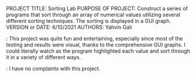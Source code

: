 PROJECT TITLE: Sorting Lab
PURPOSE OF PROJECT: Construct a series of programs that sort through an array of numerical values utilizing several different sorting techniques. The sorting is displayed in a GUI graph.
VERSION or DATE: 6/10/2021
AUTHORS: Yahvin Gali

<pros>: This project was quite fun and entertaining, especially since most of the testing and results were visual, thanks to the comprehensive GUI graphs. I could literally watch as the program highlighted each value and sort through it in a variety of different ways.

<cons>: I have no complaints with this project.
